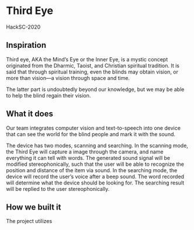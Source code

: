 # Third Eye
HackSC-2020

## Inspiration
Third eye, AKA the Mind’s Eye or the Inner Eye, is a mystic concept originated from the Dharmic, Taoist, and Christian spiritual tradition. It is said that through spiritual training, even the blinds may obtain vision, or more than vision—a vision through space and time.

The latter part is undoubtedly beyond our knowledge, but we may be able to help the blind regain their vision.

## What it does
Our team integrates computer vision and text-to-speech into one device that can see the world for the blind people and mark it with the sound.

The device has two modes, scanning and searching. In the scanning mode, the Third Eye will capture a image through the camera, and name everything it can tell with words. The generated sound signal will be modified stereophonically, such that the user will be able to recognize the position and distance of the item via sound. In the searching mode, the device will record the user’s voice after a beep sound. The word recorded will determine what the device should be looking for. The searching result will be replied to the user stereophonically.

## How we built it
The project utilizes
